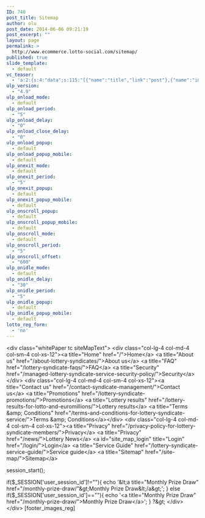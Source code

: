 ```yaml
---
ID: 740
post_title: Sitemap
author: olu
post_date: 2014-06-06 09:21:19
post_excerpt: ""
layout: page
permalink: >
  http://www.ecommerce.lotto-social.com/sitemap/
published: true
slide_template:
  - default
vc_teaser:
  - 'a:2:{s:4:"data";s:115:"[{"name":"title","link":"post"},{"name":"image","image":"featured","link":"none"},{"name":"text","mode":"excerpt"}]";s:7:"bgcolor";s:0:"";}'
ulp_version:
  - "4.9"
ulp_onload_mode:
  - default
ulp_onload_period:
  - "5"
ulp_onload_delay:
  - "0"
ulp_onload_close_delay:
  - "0"
ulp_onload_popup:
  - default
ulp_onload_popup_mobile:
  - default
ulp_onexit_mode:
  - default
ulp_onexit_period:
  - "5"
ulp_onexit_popup:
  - default
ulp_onexit_popup_mobile:
  - default
ulp_onscroll_popup:
  - default
ulp_onscroll_popup_mobile:
  - default
ulp_onscroll_mode:
  - default
ulp_onscroll_period:
  - "5"
ulp_onscroll_offset:
  - "600"
ulp_onidle_mode:
  - default
ulp_onidle_delay:
  - "30"
ulp_onidle_period:
  - "5"
ulp_onidle_popup:
  - default
ulp_onidle_popup_mobile:
  - default
lotto_reg_form:
  - 'no'
---
```

&lt;div class="whitePaper tc siteMapText"&gt;
&lt;div class="col-lg-4 col-md-4 col-sm-4 col-xs-12"&gt;&lt;a title="Home" href="/"&gt;Home&lt;/a&gt;
&lt;a title="About us" href="/about-lottery-syndicates/"&gt;About us&lt;/a&gt;
&lt;a title="FAQ" href="/lottery-syndicate-faqs/"&gt;FAQ&lt;/a&gt;
&lt;a title="Security" href="/managed-lottery-syndicate-service-security-policy/"&gt;Security&lt;/a&gt;&lt;/div&gt;
&lt;div class="col-lg-4 col-md-4 col-sm-4 col-xs-12"&gt;&lt;a title="Contact us" href="/contact-syndicate-management/"&gt;Contact us&lt;/a&gt;
&lt;a title="Promotions" href="/lottery-syndicate-promotions/"&gt;Promotions&lt;/a&gt;
&lt;a title="Lottery results" href="/lottery-results-for-lotto-and-euromillions/"&gt;Lottery results&lt;/a&gt;
&lt;a title="Terms &amp;amp; Conditions" href="/terms-and-conditions-for-lottery-syndicate-service/"&gt;Terms &amp;amp; Conditions&lt;/a&gt;&lt;/div&gt;
&lt;div class="col-lg-4 col-md-4 col-sm-4 col-xs-12"&gt;&lt;a title="Privacy" href="/privacy-policy-for-lottery-syndicate-members/"&gt;Privacy&lt;/a&gt;
&lt;a title="Privacy" href="/news/"&gt;Lottery News&lt;/a&gt;
&lt;a id="site_map_login" title="Login" href="/login/"&gt;Login&lt;/a&gt;
&lt;a title="Service Guide" href="/lottery-syndicate-service-guide/"&gt;Service guide&lt;/a&gt;
&lt;a title="Sitemap" href="/site-map/"&gt;Sitemap&lt;/a&gt;
<?php <br ?> session_start();
if($_SESSION['user_session_id']!=""){
echo '&lt;a title="Monthly Prize Draw" href="/monthly-prize-draw/"&gt;Monthly Prize Draw&lt;/a&gt;';
}
else if($_SESSION['user_session_id']==""){
echo '&lt;a title="Monthly Prize Draw" href="/monthly-prize-draw/"&gt;Monthly Prize Draw&lt;/a&gt;';
}
?&amp;gt;
&lt;/div&gt;
&lt;/div&gt;
[footer_images_reg]